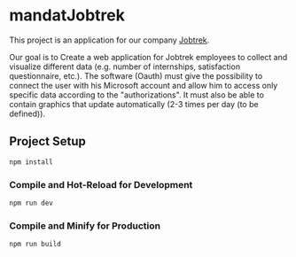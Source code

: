 # mandatJobtrek

This project is an application for our company [Jobtrek](https://jobtrek.ch/).

Our goal is to Create a web application for Jobtrek employees to collect and visualize different data (e.g. number of internships, satisfaction questionnaire, etc.). The software (Oauth) must give the possibility to connect the user with his Microsoft account and allow him to access only specific data according to the "authorizations". It must also be able to contain graphics that update automatically (2-3 times per day (to be defined)).

## Project Setup  

```sh
npm install
```

### Compile and Hot-Reload for Development

```sh
npm run dev
```

### Compile and Minify for Production

```sh
npm run build
```

